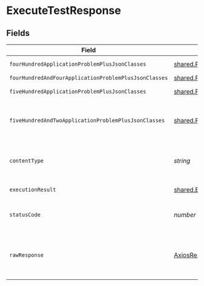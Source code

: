 # ExecuteTestResponse


## Fields

| Field                                                                   | Type                                                                    | Required                                                                | Description                                                             |
| ----------------------------------------------------------------------- | ----------------------------------------------------------------------- | ----------------------------------------------------------------------- | ----------------------------------------------------------------------- |
| `fourHundredApplicationProblemPlusJsonClasses`                          | [shared.Problem](../../../sdk/models/shared/problem.md)[]               | :heavy_minus_sign:                                                      | problem with request body                                               |
| `fourHundredAndFourApplicationProblemPlusJsonClasses`                   | [shared.Problem](../../../sdk/models/shared/problem.md)[]               | :heavy_minus_sign:                                                      | test not found                                                          |
| `fiveHundredApplicationProblemPlusJsonClasses`                          | [shared.Problem](../../../sdk/models/shared/problem.md)[]               | :heavy_minus_sign:                                                      | problem with test execution                                             |
| `fiveHundredAndTwoApplicationProblemPlusJsonClasses`                    | [shared.Problem](../../../sdk/models/shared/problem.md)[]               | :heavy_minus_sign:                                                      | problem with communicating with kubernetes cluster                      |
| `contentType`                                                           | *string*                                                                | :heavy_check_mark:                                                      | HTTP response content type for this operation                           |
| `executionResult`                                                       | [shared.ExecutionResult](../../../sdk/models/shared/executionresult.md) | :heavy_minus_sign:                                                      | successful operation                                                    |
| `statusCode`                                                            | *number*                                                                | :heavy_check_mark:                                                      | HTTP response status code for this operation                            |
| `rawResponse`                                                           | [AxiosResponse](https://axios-http.com/docs/res_schema)                 | :heavy_minus_sign:                                                      | Raw HTTP response; suitable for custom response parsing                 |